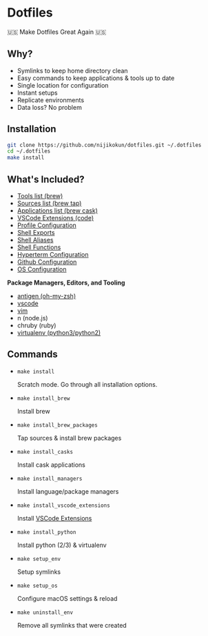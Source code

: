 # Dotfiles

🇺🇸 Make Dotfiles Great Again 🇺🇸

## Why?

- Symlinks to keep home directory clean
- Easy commands to keep applications & tools up to date
- Single location for configuration
- Instant setups
- Replicate environments
- Data loss? No problem

## Installation

```bash
git clone https://github.com/nijikokun/dotfiles.git ~/.dotfiles
cd ~/.dotfiles
make install
```

## What's Included?

- [Tools list (brew)](pkgs/brew)
- [Sources list (brew tap)](pkgs/taps)
- [Applications list (brew cask)](pkgs/casks)
- [VSCode Extensions (code)](pkgs/vscode)
- [Profile Configuration](shell/profile)
- [Shell Exports](shell/exports)
- [Shell Aliases](shell/aliases)
- [Shell Functions](shell/functions)
- [Hyperterm Configuration](shell/hyper.js)
- [Github Configuration](shell/gitconfig)
- [OS Configuration](shell/macos)

**Package Managers, Editors, and Tooling**

- [antigen (oh-my-zsh)](shell/antigen)
- [vscode](editors/vscode.json)
- [vim](editors/vimrc)
- n (node.js)
- chruby (ruby)
- [virtualenv (python3/python2)](commands/install_python)

## Commands

- `make install`

  Scratch mode. Go through all installation options.

- `make install_brew`

	Install brew

- `make install_brew_packages`

	Tap sources & install brew packages

- `make install_casks`

	Install cask applications

- `make install_managers`

	Install language/package managers

- `make install_vscode_extensions`

	Install [VSCode Extensions](pkgs/vscode)

- `make install_python`

	Install python (2/3) & virtualenv

- `make setup_env`

	Setup symlinks

- `make setup_os`

	Configure macOS settings & reload

- `make uninstall_env`

	Remove all symlinks that were created